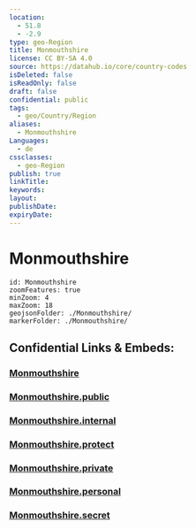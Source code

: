 ```yaml
---
location:
  - 51.8
  - -2.9
type: geo-Region
title: Monmouthshire
license: CC BY-SA 4.0
source: https://datahub.io/core/country-codes
isDeleted: false
isReadOnly: false
draft: false
confidential: public
tags:
  - geo/Country/Region
aliases:
  - Monmouthshire
Languages:
  - de
cssclasses:
  - geo-Region
publish: true
linkTitle:
keywords:
layout:
publishDate:
expiryDate:
---
```


# Monmouthshire

```leaflet
id: Monmouthshire
zoomFeatures: true 
minZoom: 4 
maxZoom: 18
geojsonFolder: ./Monmouthshire/
markerFolder: ./Monmouthshire/
```


## Confidential Links & Embeds: 

### [Monmouthshire](/_Standards/Earth/Continent/Europe/Europe~North/UK/Wales/counties~Wales/Monmouthshire.md) 

### [Monmouthshire.public](/_public/Earth/Continent/Europe/Europe~North/UK/Wales/counties~Wales/Monmouthshire.public.md) 

### [Monmouthshire.internal](/_internal/Earth/Continent/Europe/Europe~North/UK/Wales/counties~Wales/Monmouthshire.internal.md) 

### [Monmouthshire.protect](/_protect/Earth/Continent/Europe/Europe~North/UK/Wales/counties~Wales/Monmouthshire.protect.md) 

### [Monmouthshire.private](/_private/Earth/Continent/Europe/Europe~North/UK/Wales/counties~Wales/Monmouthshire.private.md) 

### [Monmouthshire.personal](/_personal/Earth/Continent/Europe/Europe~North/UK/Wales/counties~Wales/Monmouthshire.personal.md) 

### [Monmouthshire.secret](/_secret/Earth/Continent/Europe/Europe~North/UK/Wales/counties~Wales/Monmouthshire.secret.md)


